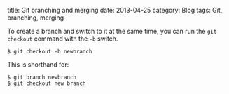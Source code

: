 title: Git branching and merging 
date: 2013-04-25
category: Blog
tags: Git, branching, merging 

To create a branch and switch to it at the same time,
you can run the <code>git checkout</code> command with
the <code>-b</code> switch.
    
    $ git checkout -b newbranch

This is shorthand for:

    $ git branch newbranch
    $ git checkout new branch


